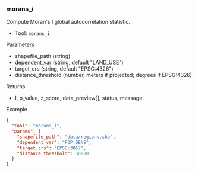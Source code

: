 ### morans_i

Compute Moran's I global autocorrelation statistic.

- Tool: `morans_i`

Parameters

- shapefile_path (string)
- dependent_var (string, default "LAND_USE")
- target_crs (string, default "EPSG:4326")
- distance_threshold (number, meters if projected; degrees if EPSG:4326)

Returns

- I, p_value, z_score, data_preview[], status, message

Example

```json
{
  "tool": "morans_i",
  "params": {
    "shapefile_path": "data/regions.shp",
    "dependent_var": "POP_DENS",
    "target_crs": "EPSG:3857",
    "distance_threshold": 50000
  }
}
```
